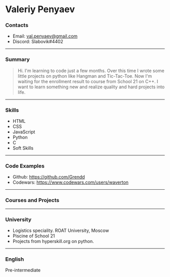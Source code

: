 # Valeriy Penyaev


### Contacts

- Email: val.penyaev@gmail.com
- Discord: Slabovik#4402


---

### Summary
>  Hi. I'm learning to code just a few months. Over this time I wrote some little projects on python like Hangman and Tic-Tac-Toe. Now I'm waiting for the enrollment result to course from School 21 on C++. I want to learn something new and realize quality and hard projects into life.

---

### Skills
- HTML
- CSS
- JavaScript 
- Python
- C
- Soft Skills

---

### Code Examples

- Github: https://github.com/Grendd
- Codewars: https://www.codewars.com/users/waverton

---

### Courses and Projects



---

### University

- Logistics speciality. ROAT University, Moscow
- Piscine of School 21
- Projects from hyperskill.org on python.


---

### English

Pre-intermediate